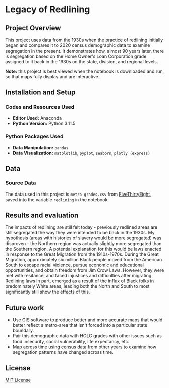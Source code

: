 # Legacy of Redlining

## Project Overview

This project uses data from the 1930s when the practice of redlining initially began and compares it to 2020 census demographic data to examine segregation in the present. It demonstrates how, almost 90 years later, there is segregation based on the Home Owner's Loan Corporation grade assigned to it back in the 1930s on the state, division, and regional levels. 

**Note:** this project is best viewed when the notebook is downloaded and run, so that maps fully display and are interactive.

## Installation and Setup
### Codes and Resources Used

- **Editor Used:**  Anaconda
- **Python Version:** Python 3.11.5

### Python Packages Used

- **Data Manipulation:** `pandas`
- **Data Visualization:** `matplotlib`, `pyplot`, `seaborn`, `plotly (express)`
## Data
### Source Data
The data used in this project is `metro-grades.csv` from [FiveThirtyEight](https://github.com/fivethirtyeight/data/tree/master/redlining), saved into the variable `redlining` in the notebook.
## Results and evaluation
The impacts of redlining are still felt today - previously redlined areas are still segregated the way they were intended to be back in the 1930s. My hypothesis (areas with histories of slavery would be more segregated) was disproven - the Northern region was actually slightly more segregated than the Southern region. A potential explanation for this would be laws enacted in response to the Great Migration from the 1910s-1970s. During the Great Migration, approximately six million Black people moved from the American South to escape racial violence, pursue economic and educational opportunities, and obtain freedom from Jim Crow Laws. However, they were met with resitance, and faced injustices and difficulties after migrating. Redlining laws in part, emerged as a result of the influx of Black folks in predominately White areas, leading both the North and South to most significantly still show the effects of this.

## Future work
- Use GIS software to produce better and more accurate maps that would better reflect a metro-area that isn't forced into a particular state boundary.
- Pair this demographic data with HOLC grades with other issues such as food insecurity, social vulnerability, life expectancy, etc. 
- Map across time using census data from other years to examine how segregation patterns have changed across time.

## License
[MIT License](https://opensource.org/license/mit/)
